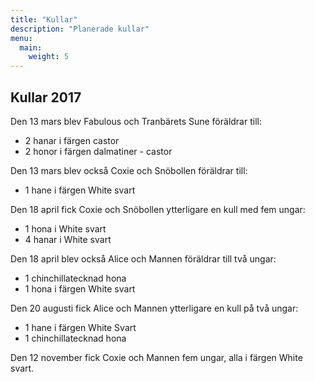 ```yaml
---
title: "Kullar"
description: "Planerade kullar"
menu:
  main:
    weight: 5
---
```


## Kullar 2017

Den 13 mars blev Fabulous och Tranbärets Sune föräldrar till:

* 2 hanar i färgen castor
* 2 honor i färgen dalmatiner - castor

Den 13 mars blev också Coxie och Snöbollen föräldrar till:

* 1 hane i färgen White svart

Den 18 april fick Coxie och Snöbollen ytterligare en kull med fem ungar:

* 1 hona i White svart
* 4 hanar i White svart

Den 18 april blev också Alice och Mannen föräldrar till två ungar:

* 1 chinchillatecknad hona
* 1 hona i färgen White svart

Den 20 augusti fick Alice och Mannen ytterligare en kull på två ungar:

* 1 hane i färgen White Svart
* 1 chinchillatecknad hona

Den 12 november fick Coxie och Mannen fem ungar, alla i färgen White svart.
